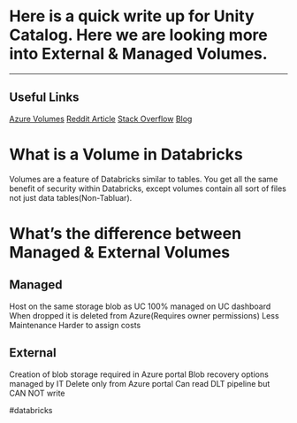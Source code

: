 
# Here is a quick write up for Unity Catalog.  Here we are looking more into External & Managed Volumes. 

---

## Useful Links
 [Azure Volumes](https://learn.microsoft.com/en-us/azure/databricks/sql/language-manual/sql-ref-volumes)
[Reddit Article](https://www.reddit.com/r/databricks/comments/16tninv/managed_vs_external_tables/)
[Stack Overflow](https://stackoverflow.com/questions/78652707/databricks-managed-tables-vs-external-**tables**)
[Blog](https://medium.com/@tsiciliani/experimenting-with-databricks-volumes-5666cecb166)


# What is a Volume in Databricks

Volumes are a feature of Databricks similar to tables.  You get all the same benefit of security within Databricks, except volumes contain all sort of files not just data tables(Non-Tabluar). 


# What’s the difference between Managed & External Volumes


## Managed 
Host on the same storage blob as UC
100% managed on UC dashboard
When dropped it is deleted from Azure(Requires owner permissions)
Less Maintenance 
Harder to assign costs


## External 
Creation of blob storage required in Azure portal
Blob recovery options managed by IT
Delete only from Azure portal
Can read DLT pipeline but CAN NOT write

#databricks 




